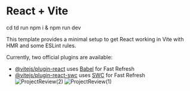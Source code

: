 # React + Vite
cd td
run npm i & npm run dev

This template provides a minimal setup to get React working in Vite with HMR and some ESLint rules.

Currently, two official plugins are available:

- [@vitejs/plugin-react](https://github.com/vitejs/vite-plugin-react/blob/main/packages/plugin-react/README.md) uses [Babel](https://babeljs.io/) for Fast Refresh
- [@vitejs/plugin-react-swc](https://github.com/vitejs/vite-plugin-react-swc) uses [SWC](https://swc.rs/) for Fast Refresh
![ProjectReview(2)](https://github.com/user-attachments/assets/4f9a2659-a41e-416f-bb3a-51a21272cee3)
![ProjectReview(1)](https://github.com/user-attachments/assets/8d85dae8-6053-4826-815b-bf0e8e525e9b)
